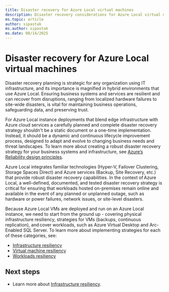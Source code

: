 ```yaml
---
title: Disaster recovery for Azure Local virtual machines
description: Disaster recovery considerations for Azure Local virtual machines.
ms.topic: article
author: sipastak
ms.author: sipastak
ms.date: 08/14/2025
---
```


# Disaster recovery for Azure Local virtual machines

Disaster recovery planning is strategic for any organization using IT infrastructure, and its importance is magnified in hybrid environments that use Azure Local. Ensuring business systems and services are resilient and can recover from disruptions, ranging from localized hardware failures to site-wide disasters, is vital for maintaining business operations, safeguarding data, and preserving trust.  

For Azure Local instance deployments that blend edge infrastructure with Azure cloud services a carefully planned and complete disaster recovery strategy shouldn't be a static document or a one-time implementation. Instead, it should be a dynamic and continuous lifecycle improvement process, designed to adapt and evolve to changing business needs and threat landscapes. To learn more about creating a robust disaster recovery strategy for your business systems and infrastructure, see [Azure’s Reliability design principles](/azure/well-architected/reliability/principles).  

 Azure Local integrates familiar technologies (Hyper-V, Failover Clustering, Storage Spaces Direct) and Azure services (Backup, Site Recovery, etc.) that provide robust disaster recovery capabilities. In the context of Azure Local, a well-defined, documented, and tested disaster recovery strategy is critical for ensuring that workloads hosted on-premises remain online and available in the event of any planned or unplanned outage, such as hardware or power failures, network issues, or site-level disasters.

Because Azure Local VMs are deployed and run on an Azure Local instance, we need to start from the ground up - covering physical infrastructure resiliency, strategies for VMs (backups, continuous replication), and cover workloads, such as Azure Virtual Desktop and Arc-Enabled SQL Server. To learn more about implementing strategies for each of these categories, see:

- [Infrastructure resiliency](disaster-recovery-infrastructure-resiliency.md)
- [Virtual machine resiliency](disaster-recovery-vm-resiliency.md)
- [Workloads resiliency](disaster-recovery-workloads-resiliency.md)


## Next steps

- Learn more about [Infrastructure resiliency](disaster-recovery-infrastructure-resiliency.md).
